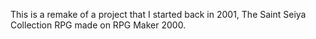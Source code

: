 This is a remake of a project that I started back in 2001, The Saint Seiya Collection RPG made on RPG Maker 2000.